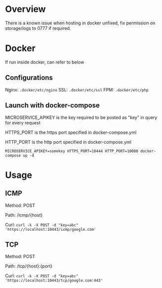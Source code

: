 # Overview

There is a known issue when hosting in docker unfixed,
fix permission on storage/logs to 0777 if required.


# Docker
If run inside docker, can refer to below


Configurations
---
Nginx: `.docker/etc/nginx` 
SSL: `.docker/etc/ssl` 
FPM: `.docker/etc/php` 



Launch with docker-compose 
---
MICROSERVICE_APIKEY is the key required to be posted as "key" in query for every request

HTTPS_PORT is the https port specified in docker-compose.yml  

HTTP_PORT is the http port specified in docker-compose.yml 


`MICROSERVICE_APIKEY=somekey HTTPS_PORT=10444 HTTP_PORT=10088 docker-compose up -d`


# Usage

ICMP
---
Method: POST

Path: /icmp/{host}

Curl: `curl -k -X POST -d "key=abc" 'https://localhost:10443/icmp/google.com'`

TCP
---
Method: POST

Path: /tcp/{host}:{port}

Curl: `curl -k -X POST -d "key=abc" 'https://localhost:10443/tcp/google.com:443'`
